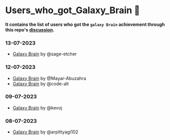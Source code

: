 # Users_who_got_Galaxy_Brain 🧠
**It contains the list of users who got the `galaxy Brain` achievement through this repo's [discussion](https://github.com/Sriansh-raj/GitHub-Achievements/discussions/18).**

### 13-07-2023
- [Galaxy Brain](https://github.com/users/sage-etcher/achievements/galaxy-brain) by @sage-etcher

### 12-07-2023
- [Galaxy Brain](https://github.com/Mayar-Abuzahra?achievement=galaxy-brain&tab=achievements) by @Mayar-Abuzahra
- [Galaxy Brain](https://github.com/code-alt?achievement=galaxy-brain&tab=achievements) by @code-alt

### 09-07-2023
- [Galaxy Brain](https://github.com/kevoj?achievement=galaxy-brain&tab=achievements) by @kevoj

### 08-07-2023
- [Galaxy Brain](https://github.com/arpittyagi102?achievement=galaxy-brain&tab=achievements) by @arpittyagi102
